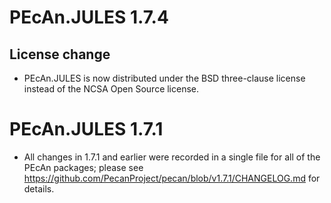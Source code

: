 # PEcAn.JULES 1.7.4

## License change
* PEcAn.JULES is now distributed under the BSD three-clause license instead of the NCSA Open Source license.


# PEcAn.JULES 1.7.1

* All changes in 1.7.1 and earlier were recorded in a single file for all of the PEcAn packages; please see 
https://github.com/PecanProject/pecan/blob/v1.7.1/CHANGELOG.md for details.
